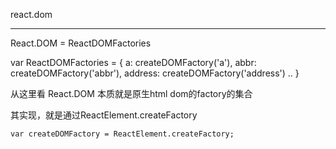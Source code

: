 react.dom

---

React.DOM = ReactDOMFactories

var ReactDOMFactories = {
  a: createDOMFactory('a'),
  abbr: createDOMFactory('abbr'),
  address: createDOMFactory('address')
  ..
}

从这里看 React.DOM 本质就是原生html dom的factory的集合

其实现，就是通过ReactElement.createFactory

```
var createDOMFactory = ReactElement.createFactory;
```
